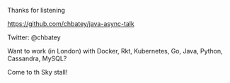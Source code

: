 Thanks for listening

https://github.com/chbatey/java-async-talk

Twitter: @chbatey

Want to work (in London) with Docker, Rkt, Kubernetes, Go, Java, Python, Cassandra, MySQL? 

Come to th Sky stall!